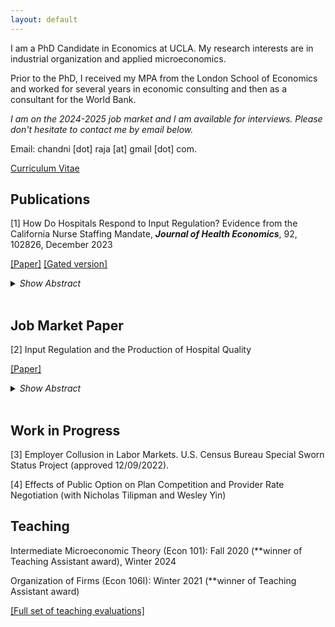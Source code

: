 ```yaml
---
layout: default
---
```


I am a PhD Candidate in Economics at UCLA. My research interests are in industrial organization and applied microeconomics. 

Prior to the PhD, I received my MPA from the London School of Economics and worked for several years in economic consulting and then as a consultant for the World Bank.

_I am on the 2024-2025 job market and I am available for interviews. Please don't hesitate to contact me by email below._

Email: chandni [dot] raja [at] gmail [dot] com.

[Curriculum Vitae](./files/cv/chandni_cv.pdf)

## Publications

[1] How Do Hospitals Respond to Input Regulation? Evidence from the California Nurse Staffing Mandate, **_Journal of Health Economics_**, 92, 102826, December 2023

 [[Paper]](/files/pdf/how_do_hospitals_respond_raja_110623.pdf) [[Gated version]](https://www.sciencedirect.com/science/article/pii/S0167629623001030)

<details>
<summary><i>Show Abstract</i></summary> <i>Abstract:</i> Mandated minimum nurse-to-patient ratios have been the subject of active debate in the U.S. for over twenty years and are under legislative consideration today in several states and at the federal level. This paper uses the 1999 California nurse staffing mandate as an empirical setting to estimate the causal effects of minimum ratios on hospitals. Minimum ratios led to a 58 minute increase in nursing time per patient day and 9 percent increase in the wage bill per patient day in the general medical/surgical acute care unit among treated hospitals. Hospitals responded on several margins: increased their use of lower-licensed and younger nurses, reduced capacity by 16 beds (14 percent), and increased bed utilization rates by 0.045 points (8 percent). Using administrative data on discharges for acute myocardial infarction (AMI), I find a significant reduction in length of stay (5 percent) and no effect on the 30-day all-cause readmission rate. The null effect on readmissions suggests that length of stay declined not because hospitals were discharging AMI patients ``quicker and sicker", rather, AMI patients recovered more quickly due to an improvement in care quality per day. 
</details>

<br/>

## Job Market Paper

[2] Input Regulation and the Production of Hospital Quality

[[Paper]](/files/pdf/jmp_raja.pdf) 

<details>
<summary><i>Show Abstract</i></summary> <i>Abstract:</i> This paper estimates a value-added production model for hospital quality in three factors -- nurse labor, physician labor, and patient health -- using quasi-experimental variation from the 1999 California nurse staffing mandate to identify the production primitives. I find nurses and physicians to be highly complementary (near Leontief) in production and nurses per patient and patient health to be substitutable. I show that minimum nurse-to-patient ratios that do not account for the complementarities increase healthcare labor costs by 1.4 percent holding quality constant amounting to $24 million in costs across hospitals affected by the mandate. My findings indicate that regulation targeting a single input can be especially misallocative when the complementary input is inelastically supplied. On average, I do not find evidence of across-hospital misallocation of nurses to low productivity hospitals due to ratio regulation -- low staffing hospitals are as productive as their high staffing neighbors.  
</details>

<br/>

## Work in Progress

[3] Employer Collusion in Labor Markets. U.S. Census Bureau Special Sworn Status Project (approved 12/09/2022).

[4] Effects of Public Option on Plan Competition and Provider Rate Negotiation (with Nicholas Tilipman and Wesley Yin)

## Teaching

Intermediate Microeconomic Theory (Econ 101): Fall 2020 (**winner of Teaching Assistant award), Winter 2024

Organization of Firms (Econ 106I): Winter 2021 (**winner of Teaching Assistant award)

 [[Full set of teaching evaluations]](/files/teaching/RAJA_C._full_evaluations.pdf)

<!--
Text can be **bold**, _italic_, or ~~strikethrough~~.

[Link to another page](./another-page.html).

There should be whitespace between paragraphs.

There should be whitespace between paragraphs. We recommend including a README, or a file with information about your project.

# Header 1

This is a normal paragraph following a header. GitHub is a code hosting platform for version control and collaboration. It lets you and others work together on projects from anywhere.

## Header 2

> This is a blockquote following a header.
>
> When something is important enough, you do it even if the odds are not in your favor.

### Header 3

```js
// Javascript code with syntax highlighting.
var fun = function lang(l) {
  dateformat.i18n = require('./lang/' + l)
  return true;
}
```

```ruby
# Ruby code with syntax highlighting
GitHubPages::Dependencies.gems.each do |gem, version|
  s.add_dependency(gem, "= #{version}")
end
```

#### Header 4

*   This is an unordered list following a header.
*   This is an unordered list following a header.
*   This is an unordered list following a header.

##### Header 5

1.  This is an ordered list following a header.
2.  This is an ordered list following a header.
3.  This is an ordered list following a header.

###### Header 6

| head1        | head two          | three |
|:-------------|:------------------|:------|
| ok           | good swedish fish | nice  |
| out of stock | good and plenty   | nice  |
| ok           | good `oreos`      | hmm   |
| ok           | good `zoute` drop | yumm  |

### There's a horizontal rule below this.

* * *

### Here is an unordered list:

*   Item foo
*   Item bar
*   Item baz
*   Item zip

### And an ordered list:

1.  Item one
1.  Item two
1.  Item three
1.  Item four

### And a nested list:

- level 1 item
  - level 2 item
  - level 2 item
    - level 3 item
    - level 3 item
- level 1 item
  - level 2 item
  - level 2 item
  - level 2 item
- level 1 item
  - level 2 item
  - level 2 item
- level 1 item

### Small image

![Octocat](https://github.githubassets.com/images/icons/emoji/octocat.png)

### Large image

![Branching](https://guides.github.com/activities/hello-world/branching.png)


### Definition lists can be used with HTML syntax.

<dl>
<dt>Name</dt>
<dd>Godzilla</dd>
<dt>Born</dt>
<dd>1952</dd>
<dt>Birthplace</dt>
<dd>Japan</dd>
<dt>Color</dt>
<dd>Green</dd>
</dl>

```
Long, single-line code blocks should not wrap. They should horizontally scroll if they are too long. This line should be long enough to demonstrate this.
```

```
The final element.
```
-->
